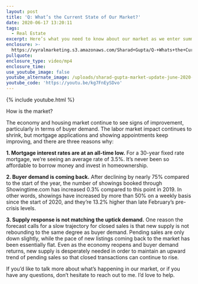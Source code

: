```yaml
---
layout: post
title: 'Q: What’s the Current State of Our Market?'
date: 2020-06-17 13:20:11
tags:
  - Real Estate
excerpt: Here’s what you need to know about our market as we enter summer.
enclosure: >-
  https://vyralmarketing.s3.amazonaws.com/Sharad+Gupta/Q-+Whats+the+Current+State+of+Our+Market_.mp4
pullquote:
enclosure_type: video/mp4
enclosure_time:
use_youtube_image: false
youtube_alternate_image: /uploads/sharad-gupta-market-update-june-2020-yt.jpg
youtube_code: 'https://youtu.be/kg7FnEySDvo'
---
```


{% include youtube.html %}

How is the market?

The economy and housing market continue to see signs of improvement, particularly in terms of buyer demand. The labor market impact continues to shrink, but mortgage applications and showing appointments keep improving, and there are three reasons why:

**1\. Mortgage interest rates are at an all-time low.** For a 30-year fixed rate mortgage, we’re seeing an average rate of 3.5%. It’s never been so affordable to borrow money and invest in homeownership.&nbsp;

**2\. Buyer demand is coming back.** After declining by nearly 75% compared to the start of the year, the number of showings booked through Showingtime.com has increased 0.3% compared to this point in 2019. In other words, showings have increased by more than 50% on a weekly basis since the start of 2020, and they’re 13.2% higher than late February’s pre-crisis levels.&nbsp;

**3\. Supply response is not matching the uptick demand.** One reason the forecast calls for a slow trajectory for closed sales is that new supply is not rebounding to the same degree as buyer demand. Pending sales are only down slightly, while the pace of new listings coming back to the market has been essentially flat. Even as the economy reopens and buyer demand returns, new supply is desperately needed in order to maintain an upward trend of pending sales so that closed transactions can continue to rise.&nbsp;

If you’d like to talk more about what’s happening in our market, or if you have any questions, don’t hesitate to reach out to me. I’d love to help.